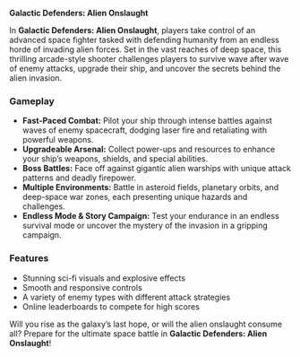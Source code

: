 **Galactic Defenders: Alien Onslaught**

In **Galactic Defenders: Alien Onslaught**, players take control of an advanced space fighter tasked with defending humanity from an endless horde of invading alien forces. Set in the vast reaches of deep space, this thrilling arcade-style shooter challenges players to survive wave after wave of enemy attacks, upgrade their ship, and uncover the secrets behind the alien invasion.

### **Gameplay**
- **Fast-Paced Combat:** Pilot your ship through intense battles against waves of enemy spacecraft, dodging laser fire and retaliating with powerful weapons.
- **Upgradeable Arsenal:** Collect power-ups and resources to enhance your ship’s weapons, shields, and special abilities.
- **Boss Battles:** Face off against gigantic alien warships with unique attack patterns and deadly firepower.
- **Multiple Environments:** Battle in asteroid fields, planetary orbits, and deep-space war zones, each presenting unique hazards and challenges.
- **Endless Mode & Story Campaign:** Test your endurance in an endless survival mode or uncover the mystery of the invasion in a gripping campaign.

### **Features**
- Stunning sci-fi visuals and explosive effects
- Smooth and responsive controls
- A variety of enemy types with different attack strategies
- Online leaderboards to compete for high scores

Will you rise as the galaxy’s last hope, or will the alien onslaught consume all? Prepare for the ultimate space battle in **Galactic Defenders: Alien Onslaught**!

